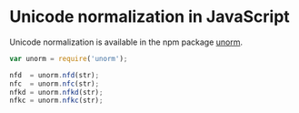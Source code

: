 # Unicode normalization in JavaScript

Unicode normalization is available in the npm package
[unorm](https://npmjs.org/package/unorm).

```javascript
var unorm = require('unorm');

nfd  = unorm.nfd(str);
nfc  = unorm.nfc(str);
nfkd = unorm.nfkd(str);
nfkc = unorm.nfkc(str);
```
